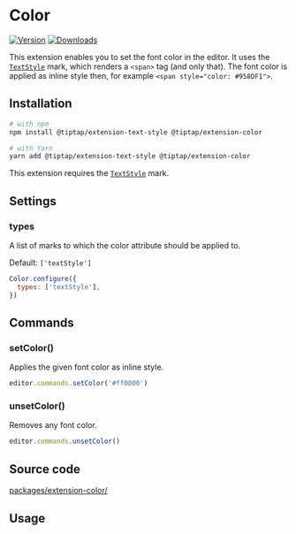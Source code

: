 # Color
[![Version](https://img.shields.io/npm/v/@tiptap/extension-color.svg?label=version)](https://www.npmjs.com/package/@tiptap/extension-color)
[![Downloads](https://img.shields.io/npm/dm/@tiptap/extension-color.svg)](https://npmcharts.com/compare/@tiptap/extension-color?minimal=true)

This extension enables you to set the font color in the editor. It uses the [`TextStyle`](/api/marks/text-style) mark, which renders a `<span>` tag (and only that). The font color is applied as inline style then, for example `<span style="color: #958DF1">`.

## Installation
```bash
# with npm
npm install @tiptap/extension-text-style @tiptap/extension-color

# with Yarn
yarn add @tiptap/extension-text-style @tiptap/extension-color
```

This extension requires the [`TextStyle`](/api/marks/text-style) mark.

## Settings

### types
A list of marks to which the color attribute should be applied to.

Default: `['textStyle']`

```js
Color.configure({
  types: ['textStyle'],
})
```

## Commands

### setColor()
Applies the given font color as inline style.

```js
editor.commands.setColor('#ff0000')
```

### unsetColor()
Removes any font color.

```js
editor.commands.unsetColor()
```

## Source code
[packages/extension-color/](https://github.com/ueberdosis/tiptap/blob/main/packages/extension-color/)

## Usage
<tiptap-demo name="Extensions/Color"></tiptap-demo>
